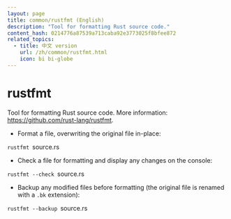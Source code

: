 ```yaml
---
layout: page
title: common/rustfmt (English)
description: "Tool for formatting Rust source code."
content_hash: 0214776a87539a713caba92e3773025f8bfee872
related_topics:
  - title: 中文 version
    url: /zh/common/rustfmt.html
    icon: bi bi-globe
---
```

# rustfmt

Tool for formatting Rust source code.
More information: <https://github.com/rust-lang/rustfmt>.

- Format a file, overwriting the original file in-place:

`rustfmt `<span class="tldr-var badge badge-pill bg-dark-lm bg-white-dm text-white-lm text-dark-dm font-weight-bold">source.rs</span>

- Check a file for formatting and display any changes on the console:

`rustfmt --check `<span class="tldr-var badge badge-pill bg-dark-lm bg-white-dm text-white-lm text-dark-dm font-weight-bold">source.rs</span>

- Backup any modified files before formatting (the original file is renamed with a `.bk` extension):

`rustfmt --backup `<span class="tldr-var badge badge-pill bg-dark-lm bg-white-dm text-white-lm text-dark-dm font-weight-bold">source.rs</span>
